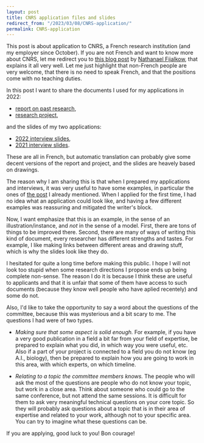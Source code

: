 ```yaml
---
layout: post
title: CNRS application files and slides
redirect_from: "/2023/03/08/CNRS-application/"
permalink: CNRS-application
---
```


This post is about application to CNRS, a French research institution (and 
my employer since October). 
If you are not French and want to know more about CNRS, let me redirect you
to [this blog post](https://games-automata-play.com/blog/applying_cnrs/) 
by [Nathanael Fijalkow](https://games-automata-play.com/), that explains 
it all very well. Let me just highlight that non-French people are very 
welcome, that there is no need to speak French, and that the positions 
come with no teaching duties. 

In this post I want to share the documents I used for my applications in 2022: 

* [report on past research](https://perso.liris.cnrs.fr/lfeuilloley/autre/CNRS-rapport-2022.pdf), 
* [research project](https://perso.liris.cnrs.fr/lfeuilloley/autre/CNRS-projet-2022.pdf),

and the slides of my two applications:

* [2022 interview slides](https://perso.liris.cnrs.fr/lfeuilloley/autre/CNRS-slides-2022.pdf),
* [2021 interview slides](https://perso.liris.cnrs.fr/lfeuilloley/autre/CNRS-slides-2021.pdf).

These are all in French, but automatic translation can probably give some 
decent versions of the report and project, and the slides are heavely based
on drawings.

The reason why I am sharing this is that when I prepared my applications and 
interviews, it was very useful to have some examples, in particular the ones 
of [the post](https://games-automata-play.com/blog/applying_cnrs/) I 
already mentioned. When I applied for the first time, I had no idea what an 
application could look like, and having a few different examples was 
reassuring and mitigated the writer's block.

Now, I want emphasize that this is an example, in the sense of 
an illustration/instance, and *not* in the sense of a model.
First, there are tons of things to be improved there. Second, there 
are many of ways of writing this kind of document, every researcher 
has different strengths and tastes. For example, I like making links 
between different areas and drawing stuff, which is why the slides look 
like they do. 

I hesitated for quite a long time before making this public. I hope I will 
not look too stupid when some research directions I propose ends 
up being complete non-sense. The reason I do it is because I think these 
are useful to applicants and that it is unfair that some of them have 
access to such documents (because they know well people who have aplied 
recentely) and some do not. 

Also, I'd like to take the opportunity to say a word about the 
questions of the committee, because this was mysterious and a bit scary to 
me. The questions I had were of two types. 

* *Making sure that some aspect is solid enough.* For example, if you have a 
very good publication in a field a bit far from your field of expertise, be prepared 
to explain what you did, in which way you were useful, etc. Also if a part 
of your project is connected to a field you do not know (eg A.I., biology), 
then be prepared to explain how you are going to work in this area, 
with which experts, on which timeline. 

* *Relating to a topic the committee members knows.* The people who will ask 
the most of the questions are people who do not know your topic, but 
work in a close area. Think about someone who could go to the same 
conference, but not attend the same sessions. It is difficult for them to 
ask very meaningful technical questions on your core topic. So they will 
probably ask questions about a topic that is in their area of expertise and 
related to your work, although not to your specific area. You can try to 
imagine what these questions can be.

If you are applying, good luck to you! Bon courage!





